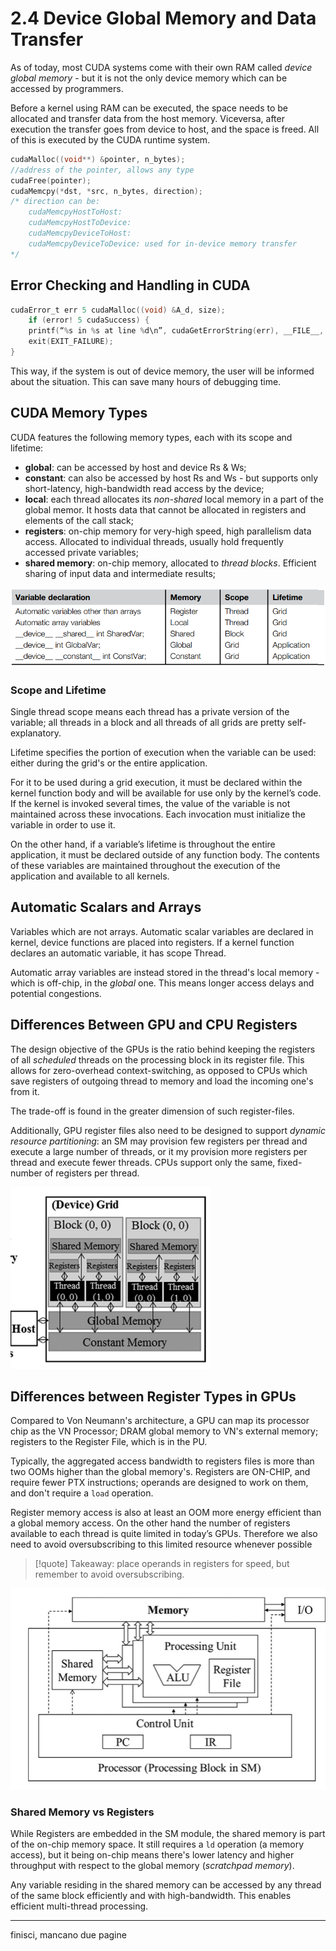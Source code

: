# 2.4 Device Global Memory and Data Transfer

As of today, most CUDA systems come with their own RAM called *device global memory* - but it is not the only device memory which can be accessed by programmers.

Before a kernel using RAM can be executed, the space needs to be allocated and transfer data from the host memory. Viceversa, after execution the transfer goes from device to host, and the space is freed. All of this is executed by the CUDA runtime system.

```c
cudaMalloc((void**) &pointer, n_bytes); 
//address of the pointer, allows any type
cudaFree(pointer);
cudaMemcpy(*dst, *src, n_bytes, direction);
/* direction can be: 
    cudaMemcpyHostToHost: 
    cudaMemcpyHostToDevice: 
    cudaMemcpyDeviceToHost: 
    cudaMemcpyDeviceToDevice: used for in-device memory transfer
*/
```

## Error Checking and Handling in CUDA
```c
cudaError_t err 5 cudaMalloc((void) &A_d, size);
    if (error! 5 cudaSuccess) {
    printf(“%s in %s at line %d\n”, cudaGetErrorString(err), __FILE__, __LINE__);
    exit(EXIT_FAILURE);
}
```

This way, if the system is out of device memory, the user will be
informed about the situation. This can save many hours of debugging time. 

## CUDA Memory Types
CUDA features the following memory types, each with its scope and lifetime:
- **global**: can be accessed by host and device Rs & Ws;
- **constant**: can also be accessed by host Rs and Ws - but supports only short-latency, high-bandwidth read access by the
device;
- **local**: each thread allocates its *non-shared* local memory in a part of the global memor. It hosts data that cannot be allocated in registers and elements of the call stack;
- **registers**: on-chip memory for very-high speed, high parallelism data access. Allocated to individual threads, usually hold frequently accessed private variables;
- **shared memory**: on-chip memory, allocated to *thread blocks*. Efficient sharing of input data and intermediate results;

![CUDA variable declaration type qualifiers and the properties of each type.](image-2.png)

### Scope and Lifetime
Single thread scope means each thread has a private version of the variable; all threads in a block and all threads of all grids are pretty self-explanatory.

Lifetime specifies the portion of execution when the variable can be used: either during the grid's or the entire application.

For it to be used during a grid execution, it must be declared within the kernel function body and will be available for use only by the kernel’s code. If the kernel is invoked several times, the value of the variable is not maintained across these invocations. Each invocation must initialize the variable in order to use it. 

On the other hand, if a variable’s lifetime is throughout the entire application, it must be declared outside of any function body. The contents of these variables are maintained
throughout the execution of the application and available to all kernels.

## Automatic Scalars and Arrays
Variables which are not arrays. Automatic scalar variables are declared in kernel, device functions are placed into registers. If a kernel function declares an automatic variable, it has scope Thread.

Automatic array variables are instead stored in the thread's local memory - which is off-chip, in the *global* one. This means longer access delays and potential congestions.

## Differences Between GPU and CPU Registers
The design objective of the GPUs is the ratio behind keeping the registers of all *scheduled* threads on the processing block in its register file. This allows for zero-overhead context-switching, as opposed to CPUs which save registers of outgoing thread to memory and load the incoming one's from it. 

The trade-off is found in the greater dimension of such register-files.

Additionally, GPU register files also need to be designed to support *dynamic resource partitioning*: an SM may provision few registers per thread and execute a large number of threads, or it my provision more registers per thread and execute fewer threads. CPUs support only the same, fixed-number of registers per thread.

![An (incomplete) overview of the CUDA device memory model. An important type of CUDA memory that is not shown in this figure is the texture memory, since its use is not covered in this textbook.](image.png)

## Differences between Register Types in GPUs
Compared to Von Neumann's architecture, a GPU can map its processor chip as the VN Processor; DRAM global memory to VN's external memory; registers to the Register File, which is in the PU. 

Typically, the aggregated access  bandwidth to registers files is more than two OOMs higher than the global memory's. Registers are ON-CHIP, and require fewer PTX instructions; operands are designed to work on them, and don't require a `load` operation.

Register memory access is also at least an OOM more energy efficient than a global memory access. On the other hand the number of registers available to each thread is quite limited in today’s GPUs.  Therefore we also need to avoid oversubscribing to this limited resource whenever possible

> [!quote] Takeaway: place operands in registers for speed, but remember to avoid oversubscribing.

![Shared memory versus registers in a CUDA device SM.](image-1.png)

### Shared Memory vs Registers
While Registers are embedded in the SM module, the shared memory is part of the on-chip memory space. It still requires a `ld` operation (a memory access), but it being on-chip means there's lower latency and higher throughput with respect to the global memory (*scratchpad memory*).

Any variable residing in the shared memory can be accessed by any thread of the same block efficiently and with high-bandwidth. This enables efficient multi-thread processing.

---

finisci, mancano due pagine